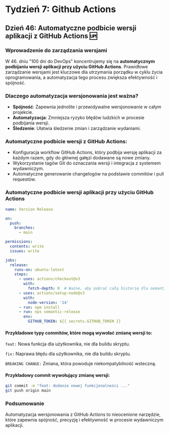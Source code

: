 # Tydzień 7: Github Actions

## Dzień 46: Automatyczne podbicie wersji aplikacji z GitHub Actions 🆙

### Wprowadzenie do zarządzania wersjami
W 46. dniu "100 dni do DevOps" koncentrujemy się na **automatycznym podbijaniu wersji aplikacji przy użyciu GitHub Actions**. Prawidłowe zarządzanie wersjami jest kluczowe dla utrzymania porządku w cyklu życia oprogramowania, a automatyzacja tego procesu zwiększa efektywność i spójność.

### Dlaczego automatyzacja wersjonowania jest ważna?
- **Spójność**: Zapewnia jednolite i przewidywalne wersjonowanie w całym projekcie.
- **Automatyzacja**: Zmniejsza ryzyko błędów ludzkich w procesie podbijania wersji.
- **Śledzenie**: Ułatwia śledzenie zmian i zarządzanie wydaniami.

### Automatyczne podbicie wersji z GitHub Actions:
- Konfiguracja workflow GitHub Actions, który podbija wersję aplikacji za każdym razem, gdy do głównej gałęzi dodawane są nowe zmiany.
- Wykorzystanie tagów Git do oznaczania wersji i integracja z systemem wydawniczym.
- Automatyczne generowanie changelogów na podstawie commitów i pull requestów.


### Automatyczne podbicie wersji aplikacji przy użyciu GitHub Actions
```yaml
name: Version Release

on:
  push:
    branches:
      - main

permissions:
  contents: write
  issues: write

jobs:
  release:
    runs-on: ubuntu-latest
    steps:
      - uses: actions/checkout@v3
        with:
          fetch-depth: 0  # Ważne, aby pobrać całą historię dla semantic-release
      - uses: actions/setup-node@v3
        with:
          node-version: '14'
      - run: npm install
      - run: npx semantic-release
        env:
          GITHUB_TOKEN: ${{ secrets.GITHUB_TOKEN }}
```

#### Przykładowe typy commitów, które mogą wywołać zmianę wersji to:

`feat:` Nowa funkcja dla użytkownika, nie dla buildu skryptu.

`fix:` Naprawa błędu dla użytkownika, nie dla buildu skryptu.

`BREAKING CHANGE:` Zmiana, która powoduje niekompatybilność wsteczną.

#### Przykładowy commit wywołujący zmianę wersji:
```bash
git commit -m "feat: dodanie nowej funkcjonalności ..."
git push origin main
``` 


### Podsumowanie
Automatyzacja wersjonowania z GitHub Actions to nieocenione narzędzie, które zapewnia spójność, precyzję i efektywność w procesie wydawniczym aplikacji.

